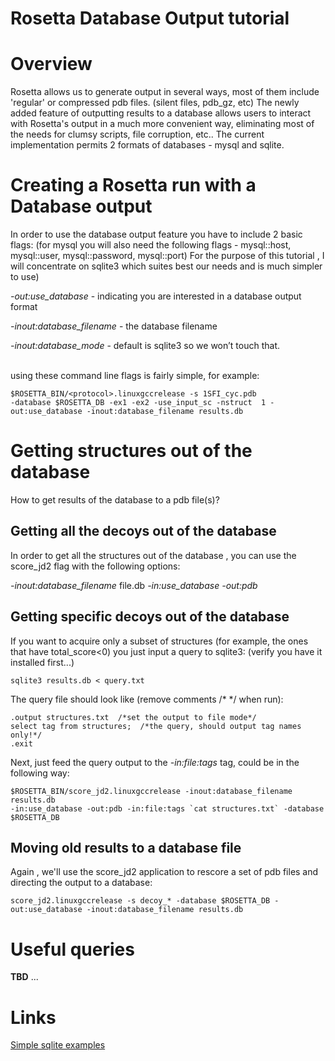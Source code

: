 Rosetta Database Output tutorial
================================

Overview
========

Rosetta allows us to generate output in several ways, most of them
include 'regular' or compressed pdb files. (silent files, pdb\_gz, etc)
The newly added feature of outputting results to a database allows users
to interact with Rosetta's output in a much more convenient way,
eliminating most of the needs for clumsy scripts, file corruption, etc..
The current implementation permits 2 formats of databases - mysql and
sqlite.

Creating a Rosetta run with a Database output
=============================================

In order to use the database output feature you have to include 2 basic
flags: (for mysql you will also need the following flags - mysql::host,
mysql::user, mysql::password, mysql::port) For the purpose of this
tutorial , I will concentrate on sqlite3 which suites best our needs and
is much simpler to use)

*-out:use\_database* - indicating you are interested in a database
output format

*-inout:database\_filename* - the database filename

*-inout:database\_mode* - default is sqlite3 so we won’t touch that.

\
 using these command line flags is fairly simple, for example:

    $ROSETTA_BIN/<protocol>.linuxgccrelease -s 1SFI_cyc.pdb 
    -database $ROSETTA_DB -ex1 -ex2 -use_input_sc -nstruct  1 -out:use_database -inout:database_filename results.db

Getting structures out of the database
======================================

How to get results of the database to a pdb file(s)?

Getting all the decoys out of the database
------------------------------------------

In order to get all the structures out of the database , you can use the
score\_jd2 flag with the following options:

*-inout:database\_filename* file.db *-in:use\_database* *-out:pdb*

Getting specific decoys out of the database
-------------------------------------------

If you want to acquire only a subset of structures (for example, the
ones that have total\_score\<0) you just input a query to sqlite3:
(verify you have it installed first...)

    sqlite3 results.db < query.txt

The query file should look like (remove comments /\* \*/ when run):

    .output structures.txt  /*set the output to file mode*/
    select tag from structures;  /*the query, should output tag names only!*/
    .exit

Next, just feed the query output to the *-in:file:tags* tag, could be in
the following way:

    $ROSETTA_BIN/score_jd2.linuxgccrelease -inout:database_filename results.db 
    -in:use_database -out:pdb -in:file:tags `cat structures.txt` -database $ROSETTA_DB

Moving old results to a database file
-------------------------------------

Again , we'll use the score\_jd2 application to rescore a set of pdb
files and directing the output to a database:

    score_jd2.linuxgccrelease -s decoy_* -database $ROSETTA_DB -out:use_database -inout:database_filename results.db

Useful queries
==============

**TBD** ...

Links
=====

[Simple sqlite examples](http://www.sqlite.org/sqlite.html)

